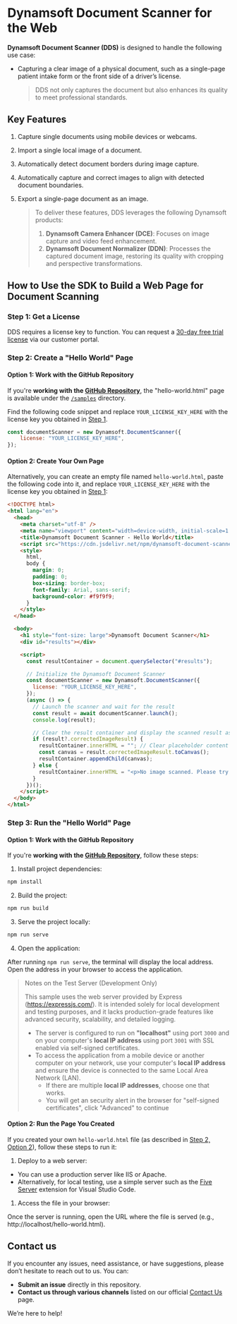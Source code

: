 # Dynamsoft Document Scanner for the Web

**Dynamsoft Document Scanner (DDS)** is designed to handle the following use case:

* Capturing a clear image of a physical document, such as a single-page patient intake form or the front side of a driver’s license. 

   > DDS not only captures the document but also enhances its quality to meet professional standards.

## Key Features

1. Capture single documents using mobile devices or webcams.
2. Import a single local image of a document.
3. Automatically detect document borders during image capture.
4. Automatically capture and correct images to align with detected document boundaries.
5. Export a single-page document as an image.

    > To deliver these features, DDS leverages the following Dynamsoft products:
    >
    > 1. **Dynamsoft Camera Enhancer (DCE)**: Focuses on image capture and video feed enhancement.
    > 2. **Dynamsoft Document Normalizer (DDN)**: Processes the captured document image, restoring its quality with cropping and perspective transformations.

## How to Use the SDK to Build a Web Page for Document Scanning

### Step 1: Get a License

DDS requires a license key to function. You can request a [30-day free trial license](https://www.dynamsoft.com/customer/license/trialLicense?product=mwc&source=readme) via our customer portal.

### Step 2: Create a "Hello World" Page

#### Option 1: Work with the GitHub Repository

If you're **working with the [GitHub Repository](https://github.com/Dynamsoft/document-scanner-javascript)**, the "hello-world.html" page is available under the [`/samples`](https://github.com/Dynamsoft/document-scanner-javascript/tree/main/samples) directory.

Find the following code snippet and replace `YOUR_LICENSE_KEY_HERE` with the license key you obtained in [Step 1](https://github.com/Dynamsoft/document-scanner-javascript/tree/main?tab=readme-ov-file#step-1-get-a-license).

```js
const documentScanner = new Dynamsoft.DocumentScanner({
    license: "YOUR_LICENSE_KEY_HERE",
});
```

#### Option 2: Create Your Own Page

Alternatively, you can create an empty file named `hello-world.html`, paste the following code into it, and replace `YOUR_LICENSE_KEY_HERE` with the license key you obtained in [Step 1](https://github.com/Dynamsoft/document-scanner-javascript/tree/main?tab=readme-ov-file#step-1-get-a-license):

```html
<!DOCTYPE html>
<html lang="en">
  <head>
    <meta charset="utf-8" />
    <meta name="viewport" content="width=device-width, initial-scale=1.0" />
    <title>Dynamsoft Document Scanner - Hello World</title>
    <script src="https://cdn.jsdelivr.net/npm/dynamsoft-document-scanner@1.0.0/dist/dbr.bundle.js"></script>
    <style>
      html,
      body {
        margin: 0;
        padding: 0;
        box-sizing: border-box;
        font-family: Arial, sans-serif;
        background-color: #f9f9f9;
      }
    </style>
  </head>

  <body>
    <h1 style="font-size: large">Dynamsoft Document Scanner</h1>
    <div id="results"></div>

    <script>
      const resultContainer = document.querySelector("#results");

      // Initialize the Dynamsoft Document Scanner
      const documentScanner = new Dynamsoft.DocumentScanner({
        license: "YOUR_LICENSE_KEY_HERE",
      });
      (async () => {
        // Launch the scanner and wait for the result
        const result = await documentScanner.launch();
        console.log(result);

        // Clear the result container and display the scanned result as a canvas
        if (result?.correctedImageResult) {
          resultContainer.innerHTML = ""; // Clear placeholder content
          const canvas = result.correctedImageResult.toCanvas();
          resultContainer.appendChild(canvas);
        } else {
          resultContainer.innerHTML = "<p>No image scanned. Please try again.</p>";
        }
      })();
    </script>
  </body>
</html>
```

### Step 3: Run the "Hello World" Page

#### Option 1: Work with the GitHub Repository

If you're **working with the [GitHub Repository](https://github.com/Dynamsoft/document-scanner-javascript)**, follow these steps:

1. Install project dependencies:

```bash
npm install
```

2. Build the project:
 
```bash
npm run build
```

3. Serve the project locally:

```bash
npm run serve
```

4. Open the application:

After running `npm run serve`, the terminal will display the local address. Open the address in your browser to access the application.

> Notes on the Test Server (Development Only)
> 
> This sample uses the web server provided by Express (https://expressjs.com/). It is intended solely for local development and testing purposes, and it lacks production-grade features like advanced security, scalability, and detailed logging.
> 
> - The server is configured to run on **"localhost"** using port `3000` and on your computer's **local IP address** using port `3001` with SSL enabled via self-signed certificates.
> - To access the application from a mobile device or another computer on your network, use your computer's **local IP address** and ensure the device is connected to the same Local Area Network (LAN).
>   - If there are multiple **local IP addresses**, choose one that works.
>   - You will get an security alert in the browser for "self-signed certificates", click "Advanced" to continue

#### Option 2: Run the Page You Created

If you created your own `hello-world.html` file (as described in [Step 2, Option 2](https://github.com/Dynamsoft/document-scanner-javascript/tree/main?tab=readme-ov-file#option-2-create-your-own-page)), follow these steps to run it:

1. Deploy to a web server:

  - You can use a production server like IIS or Apache.
  - Alternatively, for local testing, use a simple server such as the [Five Server](https://marketplace.visualstudio.com/items?itemName=yandeu.five-server) extension for Visual Studio Code.

1. Access the file in your browser:

  Once the server is running, open the URL where the file is served (e.g., http://localhost/hello-world.html).

## Contact us

If you encounter any issues, need assistance, or have suggestions, please don’t hesitate to reach out to us. You can:

- **Submit an issue** directly in this repository.
- **Contact us through various channels** listed on our official [Contact Us](https://www.dynamsoft.com/contact/) page.

We’re here to help!